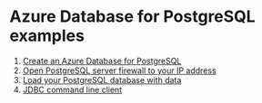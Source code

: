 # Azure Database for PostgreSQL examples

1. [Create an Azure Database for PostgreSQL](create/README.md)
2. [Open PostgreSQL server firewall to your IP address](open-firewall-to-your-ip/README.md)
3. [Load your PostgreSQL database with data](load-your-postgresql-database-with-data/README.md)
4. [JDBC command line client](get-country/README.md)

<!-- workflow.run() 

  exit 0
  
  -->
